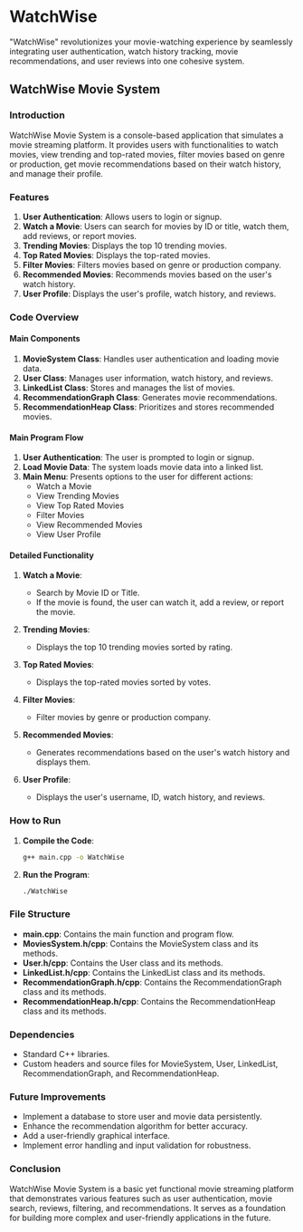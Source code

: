 # WatchWise

"WatchWise" revolutionizes your movie-watching experience by seamlessly integrating user authentication, watch history tracking, movie recommendations, and user reviews into one cohesive system.

## WatchWise Movie System

### Introduction

WatchWise Movie System is a console-based application that simulates a movie streaming platform. It provides users with functionalities to watch movies, view trending and top-rated movies, filter movies based on genre or production, get movie recommendations based on their watch history, and manage their profile.

### Features

1. **User Authentication**: Allows users to login or signup.
2. **Watch a Movie**: Users can search for movies by ID or title, watch them, add reviews, or report movies.
3. **Trending Movies**: Displays the top 10 trending movies.
4. **Top Rated Movies**: Displays the top-rated movies.
5. **Filter Movies**: Filters movies based on genre or production company.
6. **Recommended Movies**: Recommends movies based on the user's watch history.
7. **User Profile**: Displays the user's profile, watch history, and reviews.

### Code Overview

#### Main Components

1. **MovieSystem Class**: Handles user authentication and loading movie data.
2. **User Class**: Manages user information, watch history, and reviews.
3. **LinkedList Class**: Stores and manages the list of movies.
4. **RecommendationGraph Class**: Generates movie recommendations.
5. **RecommendationHeap Class**: Prioritizes and stores recommended movies.

#### Main Program Flow

1. **User Authentication**: The user is prompted to login or signup.
2. **Load Movie Data**: The system loads movie data into a linked list.
3. **Main Menu**: Presents options to the user for different actions:
    - Watch a Movie
    - View Trending Movies
    - View Top Rated Movies
    - Filter Movies
    - View Recommended Movies
    - View User Profile

#### Detailed Functionality

1. **Watch a Movie**:
    - Search by Movie ID or Title.
    - If the movie is found, the user can watch it, add a review, or report the movie.

2. **Trending Movies**:
    - Displays the top 10 trending movies sorted by rating.

3. **Top Rated Movies**:
    - Displays the top-rated movies sorted by votes.

4. **Filter Movies**:
    - Filter movies by genre or production company.

5. **Recommended Movies**:
    - Generates recommendations based on the user's watch history and displays them.

6. **User Profile**:
    - Displays the user's username, ID, watch history, and reviews.

### How to Run

1. **Compile the Code**:
    ```bash
    g++ main.cpp -o WatchWise
    ```
2. **Run the Program**:
    ```bash
    ./WatchWise
    ```

### File Structure

- **main.cpp**: Contains the main function and program flow.
- **MoviesSystem.h/cpp**: Contains the MovieSystem class and its methods.
- **User.h/cpp**: Contains the User class and its methods.
- **LinkedList.h/cpp**: Contains the LinkedList class and its methods.
- **RecommendationGraph.h/cpp**: Contains the RecommendationGraph class and its methods.
- **RecommendationHeap.h/cpp**: Contains the RecommendationHeap class and its methods.

### Dependencies

- Standard C++ libraries.
- Custom headers and source files for MovieSystem, User, LinkedList, RecommendationGraph, and RecommendationHeap.

### Future Improvements

- Implement a database to store user and movie data persistently.
- Enhance the recommendation algorithm for better accuracy.
- Add a user-friendly graphical interface.
- Implement error handling and input validation for robustness.

### Conclusion

WatchWise Movie System is a basic yet functional movie streaming platform that demonstrates various features such as user authentication, movie search, reviews, filtering, and recommendations. It serves as a foundation for building more complex and user-friendly applications in the future.
